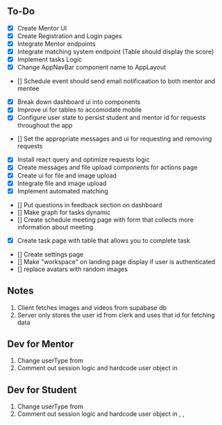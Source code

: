 ## To-Do

- [x] Create Mentor UI
- [x] Create Registration and Login pages
- [x] Integrate Mentor endpoints
- [x] Integrate matching system endpoint (Table should display the score)
- [x] Implement tasks Logic
- [x] Change AppNavBar component name to AppLayout
- [] Schedule event should send email notificaation to both mentor and mentee
- [x] Break down dashboard ui into components
- [x] Improve ui for tables to accomodate mobile
- [x] Configure user state to persist student and mentor id for requests throughout the app
- [] Set the appropriate messages and ui for requesting and removing requests
- [x] Install react query and optimize requests logic
- [x] Create messages and file upload components for actions page
- [x] Create ui for file and image upload
- [x] Integrate file and image upload
- [x] Implement automated matching
- [] Put questions in feedback section on dashboard
- [] Make graph for tasks dynamic
- [] Create schedule meeting page with form that collects more information about meeting
- [x] Create task page with table that allows you to complete task
- [] Create settings page
- [] Make "workspace" on landing page display if user is authenticated
- [] replace avatars with random images

## Notes

1. Client fetches images and videos from supabase db
2. Server only stores the user id from clerk and uses that id for fetching data

## Dev for Mentor

1. Change userType from <AppLayout />
2. Comment out session logic and hardcode user object in <MentorRequests />

## Dev for Student

1. Change userType from <AppLayout />
2. Comment out session logic and hardcode user object in <MentorshipRequests />, <Dashboard />, <SearchMentors />
